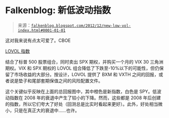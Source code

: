 <!--yml

category: 未分类

date: 2024-05-12 20:18:26

-->

# Falkenblog: 新低波动指数

> 来源：[`falkenblog.blogspot.com/2012/12/new-low-vol-index.html#0001-01-01`](http://falkenblog.blogspot.com/2012/12/new-low-vol-index.html#0001-01-01)

这对我来说有点太可爱了。CBOE

[LOVOL 指数](http://www.sacbee.com/2012/11/29/5019213/cboe-to-introduce-cboe-low-volatility.html)

结合了标普 500 股票组合，同时卖出 SPX 期权，并购买一个月的 VIX 30 三角洲期权。VIX 和 SPX 期权的 LOVOL 组合降低了下跌至-10%以下的可能性，但仍保留了市场收益的大部分。按设计，LOVOL 提供了 BXM 和 VXTH 之间的回报，或者说是垫子和尾部套期保值之间的风险配置文件。

这个关键似乎反映在上面的总回报图中，其中橙色是新指数，白色是 SPY。低波动指数在 2008 年的衰退中产生了较小的下降。然而，这些都是 2008 年后创建的指数，所以它们夸大了好处（回测总是比实时看起来更好）。此外，好处相当微小，只是在真正大的衰退中……也许。
